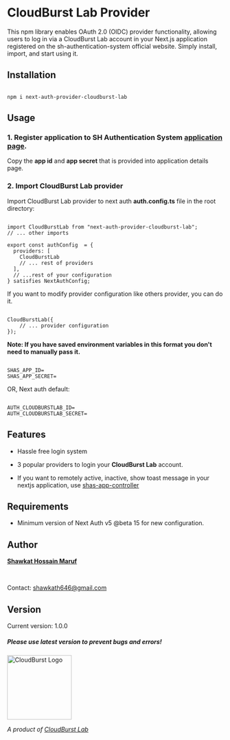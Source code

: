
# CloudBurst Lab Provider

This npm library enables OAuth 2.0 (OIDC) provider functionality, allowing users to log in via a CloudBurst Lab account in your Next.js application registered on the sh-authentication-system official website. Simply install, import, and start using it.

## Installation

```

npm i next-auth-provider-cloudburst-lab

```

## Usage

### 1. Register application to SH Authentication System [application page](https://sh-authentication-system.vercel.app/auth/profile/applications).

Copy the **app id** and **app secret** that is provided into application details page.

### 2. Import CloudBurst Lab provider

Import CloudBurst Lab provider to next auth **auth.config.ts** file in the root directory:

```

import CloudBurstLab from "next-auth-provider-cloudburst-lab";
// ... other imports

export const authConfig  = {
  providers: [
    CloudBurstLab
    // ... rest of providers
  ],
  // ...rest of your configuration
} satisfies NextAuthConfig;

```
If you want to modify provider configuration like others provider, you can do it.
```

CloudBurstLab({
	// ... provider configuration
});

```
**Note: If you have saved environment variables in this format you don't need to manually pass it.**
```

SHAS_APP_ID=
SHAS_APP_SECRET=

```
OR, Next auth default:
```

AUTH_CLOUDBURSTLAB_ID=
AUTH_CLOUDBURSTLAB_SECRET=

```

## Features

* Hassle free login system

* 3 popular providers to login your **CloudBurst Lab** account.

* If you want to remotely active, inactive, show toast message in your nextjs application, use [shas-app-controller](https://www.npmjs.com/package/shas-app-controller)

## Requirements

* Minimum version of Next Auth v5 @beta 15 for new configuration.

## Author

**[Shawkat Hossain Maruf](https://sh-portfolio-maker.vercel.app/p/shawkath646)**

<br  />

Contact: shawkath646@gmail.com

## Version

Current version: 1.0.0

##### Please use latest version to prevent bugs and errors!

<img  src="https://storage.googleapis.com/sh-cloudburst-labs.appspot.com/cloudburst_lab_logo_transparent.png?GoogleAccessId=firebase-adminsdk-lf84z%40sh-cloudburst-labs.iam.gserviceaccount.com&Expires=4863727974&Signature=B1G9adLuRnjVIxGHoh3dyMVtGsR00KdmatEJRzKpMHPDjgsUX%2Bi9VftAz71puzbFmFsC5xP%2FHZFcBKQ7NBfJbkQzhiuywJMBmOSJlsn7mNfLgZlEsU5ReaNaMXDF6y3W65YeR76u2XBiQjAvVNl%2FEIvMvgbanNJWoDULrxF1OgeF1q8O270oT05ZfzIytLpi7c%2BbBIv6OtmzeUHNa0KJaTX0QPcdesQKFL0pQpaQPncdk6iQtOCOUafgKfQregHwn9iOo1iW1SM4sLw92uJURvLWimyq8JUWjc8J8AXyActsuwQs9IRQz5%2BUjc4k5zVwIS4fQDODvN8t97FDR2Sg7g%3D%3D"  alt="CloudBurst Logo"  height="150"  width="150">

  
*A product of [CloudBurst Lab](https://cloudburstlab.vercel.app)*